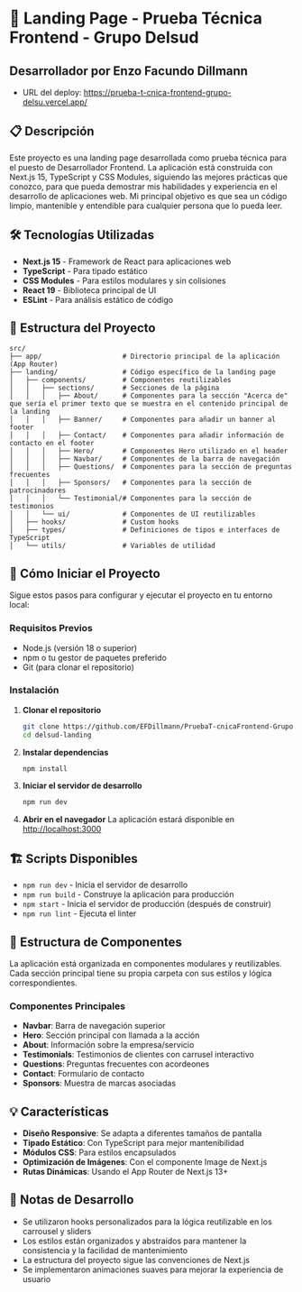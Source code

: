 # 🚀 Landing Page - Prueba Técnica Frontend - Grupo Delsud

## Desarrollador por Enzo Facundo Dillmann

 - URL del deploy: https://prueba-t-cnica-frontend-grupo-delsu.vercel.app/

## 📋 Descripción

Este proyecto es una landing page desarrollada como prueba técnica para el puesto de Desarrollador Frontend. La aplicación está construida con Next.js 15, TypeScript y CSS Modules, siguiendo las mejores prácticas que conozco, para que pueda demostrar mis habilidades y experiencia en el desarrollo de aplicaciones web. Mi principal objetivo es que sea un código limpio, mantenible y entendible para cualquier persona que lo pueda leer.

## 🛠️ Tecnologías Utilizadas

-   **Next.js 15** - Framework de React para aplicaciones web
-   **TypeScript** - Para tipado estático
-   **CSS Modules** - Para estilos modulares y sin colisiones
-   **React 19** - Biblioteca principal de UI
-   **ESLint** - Para análisis estático de código

## 📁 Estructura del Proyecto

```
src/
├── app/                    # Directorio principal de la aplicación (App Router)
├── landing/                # Código específico de la landing page
│   ├── components/         # Componentes reutilizables
│   │   ├── sections/       # Secciones de la página
│   │   │   ├── About/      # Componentes para la sección "Acerca de" que sería el primer texto que se muestra en el contenido principal de la landing
│   │   │   ├── Banner/     # Componentes para añadir un banner al footer
│   │   │   ├── Contact/    # Componentes para añadir información de contacto en el footer
│   │   │   ├── Hero/       # Componentes Hero utilizado en el header
│   │   │   ├── Navbar/     # Componentes de la barra de navegación
│   │   │   ├── Questions/  # Componentes para la sección de preguntas frecuentes
│   │   │   ├── Sponsors/   # Componentes para la sección de patrocinadores
│   │   │   └── Testimonial/# Componentes para la sección de testimonios
│   │   └── ui/             # Componentes de UI reutilizables
│   ├── hooks/              # Custom hooks
│   ├── types/              # Definiciones de tipos e interfaces de TypeScript
│   └── utils/              # Variables de utilidad
```

## 🚀 Cómo Iniciar el Proyecto

Sigue estos pasos para configurar y ejecutar el proyecto en tu entorno local:

### Requisitos Previos

-   Node.js (versión 18 o superior)
-   npm o tu gestor de paquetes preferido
-   Git (para clonar el repositorio)

### Instalación

1. **Clonar el repositorio**

    ```bash
    git clone https://github.com/EFDillmann/PruebaT-cnicaFrontend-GrupoDelsud.git
    cd delsud-landing
    ```

2. **Instalar dependencias**

    ```bash
    npm install
    ```

3. **Iniciar el servidor de desarrollo**

    ```bash
    npm run dev
    ```

4. **Abrir en el navegador**
   La aplicación estará disponible en [http://localhost:3000](http://localhost:3000)

## 🏗️ Scripts Disponibles

-   `npm run dev` - Inicia el servidor de desarrollo
-   `npm run build` - Construye la aplicación para producción
-   `npm start` - Inicia el servidor de producción (después de construir)
-   `npm run lint` - Ejecuta el linter

## 🎨 Estructura de Componentes

La aplicación está organizada en componentes modulares y reutilizables. Cada sección principal tiene su propia carpeta con sus estilos y lógica correspondientes.

### Componentes Principales

-   **Navbar**: Barra de navegación superior
-   **Hero**: Sección principal con llamada a la acción
-   **About**: Información sobre la empresa/servicio
-   **Testimonials**: Testimonios de clientes con carrusel interactivo
-   **Questions**: Preguntas frecuentes con acordeones
-   **Contact**: Formulario de contacto
-   **Sponsors**: Muestra de marcas asociadas

## 💡 Características

-   **Diseño Responsive**: Se adapta a diferentes tamaños de pantalla
-   **Tipado Estático**: Con TypeScript para mejor mantenibilidad
-   **Módulos CSS**: Para estilos encapsulados
-   **Optimización de Imágenes**: Con el componente Image de Next.js
-   **Rutas Dinámicas**: Usando el App Router de Next.js 13+

## 📝 Notas de Desarrollo

-   Se utilizaron hooks personalizados para la lógica reutilizable en los carrousel y sliders
-   Los estilos están organizados y abstraídos para mantener la consistencia y la facilidad de mantenimiento
-   La estructura del proyecto sigue las convenciones de Next.js
-   Se implementaron animaciones suaves para mejorar la experiencia de usuario
